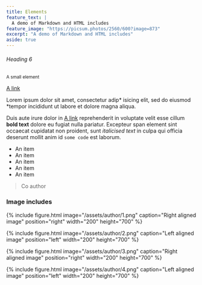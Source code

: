```yaml
---
title: Elements
feature_text: |
  A demo of Markdown and HTML includes
feature_image: "https://picsum.photos/2560/600?image=873"
excerpt: "A demo of Markdown and HTML includes"
aside: true
---
```




###### Heading 6

<small>A small element</small>

[A link](https://david.darn.es "A link")

Lorem ipsum dolor sit amet, consectetur adip* isicing elit, sed do eiusmod *tempor incididunt ut labore et dolore magna aliqua.

Duis aute irure dolor in [A link](https://david.darn.es "A link") reprehenderit in voluptate velit esse cillum **bold text** dolore eu fugiat nulla pariatur. Excepteur span element sint occaecat cupidatat non proident, sunt _italicised text_ in culpa qui officia deserunt mollit anim id `some code` est laborum.

* An item
* An item
* An item
* An item
* An item


> Co author



### Image includes


{% include figure.html image="/assets/author/1.png" caption="Right aligned image" position="right" width="200" height="700" %}

{% include figure.html image="/assets/author/2.png" caption="Left aligned image" position="left" width="200" height="700" %}

{% include figure.html image="/assets/author/3.png" caption="Right aligned image" position="right" width="200" height="700" %}

{% include figure.html image="/assets/author/4.png" caption="Left aligned image" position="left" width="200" height="700" %}

